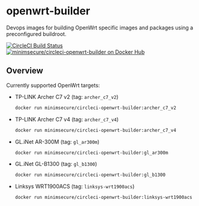 # openwrt-builder

Devops images for building OpenWrt specific images and packages using a preconfigured buildroot.

[![CircleCI Build Status](https://img.shields.io/circleci/project/github/MinimSecure/openwrt-builder.svg?style=flat-square)][1]
[![minimsecure/circleci-openwrt-builder on Docker Hub](https://img.shields.io/badge/docker%20hub-repo-blue.svg?style=flat-square)][2]

## Overview

Currently supported OpenWrt targets:

* TP-LINK Archer C7 v2 (tag: `archer_c7_v2`)
  ```bash
  docker run minimsecure/circleci-openwrt-builder:archer_c7_v2
  ```
* TP-LINK Archer C7 v4 (tag: `archer_c7_v4`)
  ```bash
  docker run minimsecure/circleci-openwrt-builder:archer_c7_v4
  ```
* GL.iNet AR-300M (tag: `gl_ar300m`)
  ```bash
  docker run minimsecure/circleci-openwrt-builder:gl_ar300m
  ```
* GL.iNet GL-B1300 (tag: `gl_b1300`)
  ```bash
  docker run minimsecure/circleci-openwrt-builder:gl_b1300
  ```
* Linksys WRT1900ACS (tag: `linksys-wrt1900acs`)
  ```bash
  docker run minimsecure/circleci-openwrt-builder:linksys-wrt1900acs
  ```

[1]: https://circleci.com/gh/MinimSecure/unum-sdk
[2]: https://hub.docker.com/r/minimsecure/circleci-openwrt-builder
